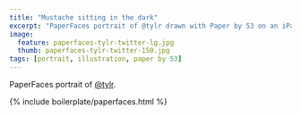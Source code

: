 ```yaml
---
title: "Mustache sitting in the dark"
excerpt: "PaperFaces portrait of @tylr drawn with Paper by 53 on an iPad."
image: 
  feature: paperfaces-tylr-twitter-lg.jpg
  thumb: paperfaces-tylr-twitter-150.jpg
tags: [portrait, illustration, paper by 53]
---
```


PaperFaces portrait of [@tylr](http://twitter.com/tylr).

{% include boilerplate/paperfaces.html %}